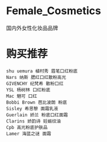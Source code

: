 # Female_Cosmetics
国内外女性化妆品品牌

# 购买推荐
```
shu uemura 植村秀 眉笔口红粉底
Nars 纳斯 腮红口红散粉高光
GIVENCHY 纪梵希 散粉口红
YSL 杨树林 口红粉底
Mac 魅可 口红
Bobbi Brown 芭比波朗 粉底
Sisley 希思黎 面霜乳液
Guerlain 娇兰 粉底口红面霜
Clarins 娇韵诗 妊娠纹油
Cpb 高光粉底护肤品
Lamer 海蓝之谜 面霜
```
